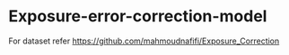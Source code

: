 # Exposure-error-correction-model

For dataset refer https://github.com/mahmoudnafifi/Exposure_Correction
